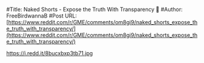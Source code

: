 #Title: Naked Shorts - Expose the Truth With Transparency 🤬
#Author: FreeBirdwannaB
#Post URL: [https://www.reddit.com/r/GME/comments/om8gi9/naked_shorts_expose_the_truth_with_transparency/](https://www.reddit.com/r/GME/comments/om8gi9/naked_shorts_expose_the_truth_with_transparency/)


https://i.redd.it/8bucxbxp3tb71.jpg